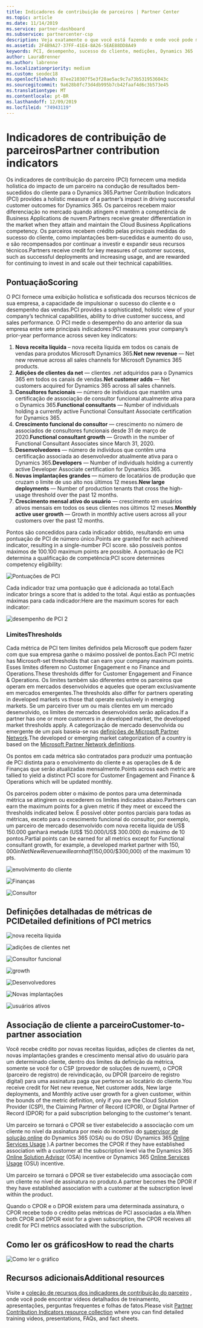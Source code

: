 ```yaml
---
title: Indicadores de contribuição de parceiros | Partner Center
ms.topic: article
ms.date: 11/14/2019
ms.service: partner-dashboard
ms.subservice: partnercenter-csp
description: Veja exatamente o que você está fazendo e onde você pode melhorar com relação ao envolvimento do cliente do Dynamics 365 ou às operações e finanças do Dynamics 365
ms.assetid: 2F4B9A27-37FF-41E4-8A26-5EAE88DD8A49
keywords: PCI, desempenho, sucesso do cliente, medições, Dynamics 365
author: LauraBrenner
ms.author: labrenne
ms.localizationpriority: medium
ms.custom: seodec18
ms.openlocfilehash: 87ee210307f5e3f28ae5ac9c7a73b5319536043c
ms.sourcegitcommit: 9a628b8fc73d4db995b7cb42faaf4d6c3b573e45
ms.translationtype: MT
ms.contentlocale: pt-BR
ms.lasthandoff: 12/09/2019
ms.locfileid: "74943119"
---
```

# <a name="partner-contribution-indicators"></a><span data-ttu-id="bd2f6-104">Indicadores de contribuição de parceiros</span><span class="sxs-lookup"><span data-stu-id="bd2f6-104">Partner contribution indicators</span></span>

<span data-ttu-id="bd2f6-105">Os indicadores de contribuição do parceiro (PCI) fornecem uma medida holística do impacto de um parceiro na condução de resultados bem-sucedidos do cliente para o Dynamics 365.</span><span class="sxs-lookup"><span data-stu-id="bd2f6-105">Partner Contribution Indicators (PCI) provides a holistic measure of a partner’s impact in driving successful customer outcomes for Dynamics 365.</span></span> <span data-ttu-id="bd2f6-106">Os parceiros recebem maior diferenciação no mercado quando atingem e mantêm a competência de Business Applications de nuvem.</span><span class="sxs-lookup"><span data-stu-id="bd2f6-106">Partners receive greater differentiation in the market when they attain and maintain the Cloud Business Applications competency.</span></span>  <span data-ttu-id="bd2f6-107">Os parceiros recebem crédito pelas principais medidas do sucesso do cliente, como implantações bem-sucedidas e aumento do uso, e são recompensados por continuar a investir e expandir seus recursos técnicos.</span><span class="sxs-lookup"><span data-stu-id="bd2f6-107">Partners receive credit for key measures of customer success, such as successful deployments and increasing usage, and are rewarded for continuing to invest in and scale out their technical capabilities.</span></span> 

## <a name="scoring"></a><span data-ttu-id="bd2f6-108">Pontuação</span><span class="sxs-lookup"><span data-stu-id="bd2f6-108">Scoring</span></span>

<span data-ttu-id="bd2f6-109">O PCI fornece uma exibição holística e sofisticada dos recursos técnicos de sua empresa, a capacidade de impulsionar o sucesso do cliente e o desempenho das vendas.</span><span class="sxs-lookup"><span data-stu-id="bd2f6-109">PCI provides a sophisticated, holistic view of your company’s technical capabilities, ability to drive customer success, and sales performance.</span></span> <span data-ttu-id="bd2f6-110">O PCI mede o desempenho do ano anterior da sua empresa entre sete principais indicadores:</span><span class="sxs-lookup"><span data-stu-id="bd2f6-110">PCI measures your company’s prior-year performance across seven key indicators:</span></span>

1. <span data-ttu-id="bd2f6-111">**Nova receita líquida** – nova receita líquida em todos os canais de vendas para produtos Microsoft Dynamics 365.</span><span class="sxs-lookup"><span data-stu-id="bd2f6-111">**Net new revenue** — Net new revenue across all sales channels for Microsoft Dynamics 365 products.</span></span>
2. <span data-ttu-id="bd2f6-112">**Adições de clientes da net** — clientes .net adquiridos para o Dynamics 365 em todos os canais de vendas.</span><span class="sxs-lookup"><span data-stu-id="bd2f6-112">**Net customer adds** — Net customers acquired for Dynamics 365 across all sales channels.</span></span>
3. <span data-ttu-id="bd2f6-113">**Consultores funcionais** — número de indivíduos que mantêm uma certificação de associação de consultor funcional atualmente ativa para o Dynamics 365.</span><span class="sxs-lookup"><span data-stu-id="bd2f6-113">**Functional consultants** — Number of individuals holding a currently active Functional Consultant Associate certification for Dynamics 365.</span></span>
4. <span data-ttu-id="bd2f6-114">**Crescimento funcional do consultor** — crescimento no número de associados de consultores funcionais desde 31 de março de 2020.</span><span class="sxs-lookup"><span data-stu-id="bd2f6-114">**Functional consultant growth** — Growth in the number of Functional Consultant Associates since March 31, 2020.</span></span>
5. <span data-ttu-id="bd2f6-115">**Desenvolvedores** — número de indivíduos que contêm uma certificação associada ao desenvolvedor atualmente ativa para o Dynamics 365.</span><span class="sxs-lookup"><span data-stu-id="bd2f6-115">**Developers** — Number of individuals holding a currently active Developer Associate certification for Dynamics 365.</span></span>
6. <span data-ttu-id="bd2f6-116">**Novas implantações grandes** — número de locatários de produção que cruzam o limite de uso alto nos últimos 12 meses.</span><span class="sxs-lookup"><span data-stu-id="bd2f6-116">**New large deployments** — Number of production tenants that cross the high-usage threshold over the past 12 months.</span></span>
7. <span data-ttu-id="bd2f6-117">**Crescimento mensal ativo do usuário** — crescimento em usuários ativos mensais em todos os seus clientes nos últimos 12 meses.</span><span class="sxs-lookup"><span data-stu-id="bd2f6-117">**Monthly active user growth** — Growth in monthly active users across all your customers over the past 12 months.</span></span>

<span data-ttu-id="bd2f6-118">Pontos são concedidos para cada indicador obtido, resultando em uma pontuação de PCI de número único.</span><span class="sxs-lookup"><span data-stu-id="bd2f6-118">Points are granted for each achieved indicator, resulting in a single-number PCI score.</span></span> <span data-ttu-id="bd2f6-119">são possíveis pontos máximos de 100.</span><span class="sxs-lookup"><span data-stu-id="bd2f6-119">100 maximum points are possible.</span></span> <span data-ttu-id="bd2f6-120">A pontuação de PCI determina a qualificação de competência:</span><span class="sxs-lookup"><span data-stu-id="bd2f6-120">PCI score determines competency eligibility:</span></span>

![Pontuações de PCI](images/pcinew1.png)

<span data-ttu-id="bd2f6-122">Cada indicador traz uma pontuação que é adicionada ao total.</span><span class="sxs-lookup"><span data-stu-id="bd2f6-122">Each indicator brings a score that is added to the total.</span></span> <span data-ttu-id="bd2f6-123">Aqui estão as pontuações máximas para cada indicador:</span><span class="sxs-lookup"><span data-stu-id="bd2f6-123">Here are the maximum scores for each indicator:</span></span>


![desempenho de PCI 2](images/pci1.png)

### <a name="thresholds"></a><span data-ttu-id="bd2f6-125">Limites</span><span class="sxs-lookup"><span data-stu-id="bd2f6-125">Thresholds</span></span>

<span data-ttu-id="bd2f6-126">Cada métrica de PCI tem limites definidos pela Microsoft que podem fazer com que sua empresa ganhe o máximo possível de pontos.</span><span class="sxs-lookup"><span data-stu-id="bd2f6-126">Each PCI metric has Microsoft-set thresholds that can earn your company maximum points.</span></span> <span data-ttu-id="bd2f6-127">Esses limites diferem no Customer Engagement e no Finance and Operations.</span><span class="sxs-lookup"><span data-stu-id="bd2f6-127">These thresholds differ for Customer Engagement and Finance & Operations.</span></span> <span data-ttu-id="bd2f6-128">Os limites também são diferentes entre os parceiros que operam em mercados desenvolvidos e aqueles que operam exclusivamente em mercados emergentes.</span><span class="sxs-lookup"><span data-stu-id="bd2f6-128">The thresholds also differ for partners operating in developed markets vs those that operate exclusively in emerging markets.</span></span> <span data-ttu-id="bd2f6-129">Se um parceiro tiver um ou mais clientes em um mercado desenvolvido, os limites de mercados desenvolvidos serão aplicados.</span><span class="sxs-lookup"><span data-stu-id="bd2f6-129">If a partner has one or more customers in a developed market, the developed market thresholds apply.</span></span> <span data-ttu-id="bd2f6-130">A categorização de mercado desenvolvida ou emergente de um país baseia-se nas [definições de Microsoft Partner Network](https://assets.microsoft.com/MPN-developed-and-emerging-countries-list.pdf).</span><span class="sxs-lookup"><span data-stu-id="bd2f6-130">The developed or emerging market categorization of a country is based on the [Microsoft Partner Network definitions](https://assets.microsoft.com/MPN-developed-and-emerging-countries-list.pdf).</span></span>

<span data-ttu-id="bd2f6-131">Os pontos em cada métrica são contratados para produzir uma pontuação de PCI distinta para o envolvimento do cliente e as operações de & de Finanças que serão atualizadas mensalmente.</span><span class="sxs-lookup"><span data-stu-id="bd2f6-131">Points across each metric are tallied to yield a distinct PCI score for Customer Engagement and Finance & Operations which will be updated monthly.</span></span>

<span data-ttu-id="bd2f6-132">Os parceiros podem obter o máximo de pontos para uma determinada métrica se atingirem ou excederem os limites indicados abaixo.</span><span class="sxs-lookup"><span data-stu-id="bd2f6-132">Partners can earn the maximum points for a given metric if they meet or exceed the thresholds indicated below.</span></span> <span data-ttu-id="bd2f6-133">É possível obter pontos parciais para todas as métricas, exceto para o crescimento funcional do consultor, por exemplo, um parceiro de mercado desenvolvido com nova receita líquida de US$ 150.000 ganhará metade (US$ 150.000/US$ 300.000) do máximo de 10 pontos.</span><span class="sxs-lookup"><span data-stu-id="bd2f6-133">Partial points can be earned for all metrics except for Functional consultant growth, for example, a developed market partner with $150,000 in Net New Revenue will earn half ($150,000/$300,000) of the maximum 10 pts.</span></span>

![envolvimento do cliente](images/pci/table_1.png)

![Finanças](images/pci/TABLE_2.png)

![Consultor](images/pci/table_3.png)

## <a name="detailed-definitions-of-pci-metrics"></a><span data-ttu-id="bd2f6-137">Definições detalhadas de métricas de PCI</span><span class="sxs-lookup"><span data-stu-id="bd2f6-137">Detailed definitions of PCI metrics</span></span>

![nova receita líquida](images/net_new1.png)

![adições de clientes net](images/netcustomer.png)

![Consultor funcional](images/pci/functional_consultants.png)

![growth](images/pci/functional_consultant_growth.png)

![Desenvolvedores](images/pci/developers.png)

![Novas implantações](images/pci/new_large_deployments.png)

![usuários ativos](images/pci/monthly_active_user_growth.png)


## <a name="customer-to-partner-association"></a><span data-ttu-id="bd2f6-145">Associação de cliente a parceiro</span><span class="sxs-lookup"><span data-stu-id="bd2f6-145">Customer-to-partner association</span></span>

<span data-ttu-id="bd2f6-146">Você recebe crédito por novas receitas líquidas, adições de clientes da net, novas implantações grandes e crescimento mensal ativo do usuário para um determinado cliente, dentro dos limites da definição da métrica, somente se você for o CSP (provedor de soluções de nuvem), o CPOR (parceiro de registro) de reivindicação, ou DPOR (parceiro de registro digital) para uma assinatura paga que pertence ao locatário do cliente.</span><span class="sxs-lookup"><span data-stu-id="bd2f6-146">You receive credit for Net new revenue, Net customer adds, New large deployments, and Monthly active user growth for a given customer, within the bounds of the metric definition, only if you are the Cloud Solution Provider (CSP), the Claiming Partner of Record (CPOR), or Digital Partner of Record (DPOR) for a paid subscription belonging to the customer's tenant.</span></span>

<span data-ttu-id="bd2f6-147">Um parceiro se tornará o CPOR se tiver estabelecido a associação com um cliente no nível da assinatura por meio do incentivo do [supervisor de solução online](https://support.microsoft.com/en-us/help/4501560/online-services-advisor-osa-sell-incentives-faq) do Dynamics 365 (OSA) ou do OSU (Dynamics 365 [Online Services Usage](https://support.microsoft.com/en-us/help/3082044/become-eligible-for-the-online-services-usage-incentive-program) ).</span><span class="sxs-lookup"><span data-stu-id="bd2f6-147">A partner becomes the CPOR if they have established association with a customer at the subscription level via the Dynamics 365 [Online Solution Advisor](https://support.microsoft.com/en-us/help/4501560/online-services-advisor-osa-sell-incentives-faq) (OSA) incentive or Dynamics 365 [Online Services Usage](https://support.microsoft.com/en-us/help/3082044/become-eligible-for-the-online-services-usage-incentive-program) (OSU) incentive.</span></span>

<span data-ttu-id="bd2f6-148">Um parceiro se tornará o DPOR se tiver estabelecido uma associação com um cliente no nível de assinatura no produto.</span><span class="sxs-lookup"><span data-stu-id="bd2f6-148">A partner becomes the DPOR if they have established association with a customer at the subscription level within the product.</span></span>

<span data-ttu-id="bd2f6-149">Quando o CPOR e o DPOR existem para uma determinada assinatura, o CPOR recebe todo o crédito pelas métricas de PCI associadas a ela.</span><span class="sxs-lookup"><span data-stu-id="bd2f6-149">When both CPOR and DPOR exist for a given subscription, the CPOR receives all credit for PCI metrics associated with the subscription.</span></span>

## <a name="how-to-read-the-charts"></a><span data-ttu-id="bd2f6-150">Como ler os gráficos</span><span class="sxs-lookup"><span data-stu-id="bd2f6-150">How to read the charts</span></span>

![Como ler o gráfico](images/pci2.png)

## <a name="additional-resources"></a><span data-ttu-id="bd2f6-152">Recursos adicionais</span><span class="sxs-lookup"><span data-stu-id="bd2f6-152">Additional resources</span></span>

<span data-ttu-id="bd2f6-153">Visite a [coleção de recursos dos indicadores de contribuição do parceiro](https://partner.microsoft.com/asset/collection/pci-learn#/) , onde você pode encontrar vídeos detalhados de treinamento, apresentações, perguntas frequentes e folhas de fatos.</span><span class="sxs-lookup"><span data-stu-id="bd2f6-153">Please visit [Partner Contribution Indicators resource collection](https://partner.microsoft.com/asset/collection/pci-learn#/) where you can find detailed training videos, presentations, FAQs, and fact sheets.</span></span> 




